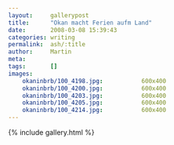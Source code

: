 ```yaml
---
layout:     gallerypost
title:      "Okan macht Ferien aufm Land"
date:       2008-03-08 15:39:43
categories: writing
permalink:  ash/:title
author:     Martin
meta:
tags:       []
images:
    okaninbrb/100_4198.jpg:           600x400
    okaninbrb/100_4200.jpg:           600x400
    okaninbrb/100_4203.jpg:           600x400
    okaninbrb/100_4205.jpg:           600x400
    okaninbrb/100_4214.jpg:           600x400
---
```


{% include gallery.html %}
